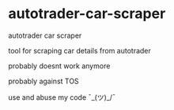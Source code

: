 # autotrader-car-scraper
autotrader car scraper

tool for scraping car details from autotrader

probably doesnt work anymore 

probably against TOS

use and abuse my code ¯\_(ツ)_/¯
